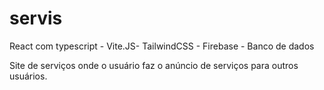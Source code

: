 # servis
 React com typescript  -  Vite.JS- TailwindCSS - Firebase - Banco de dados 
 
 Site de serviços onde o usuário faz o anúncio de serviços para outros usuários.

 
